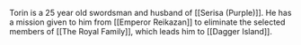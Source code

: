 Torin is a 25 year old swordsman and husband of [[Serisa (Purple)]]. He has a mission given to him from [[Emperor Reikazan]] to eliminate the selected members of [[The Royal Family]], which leads him to [[Dagger Island]].